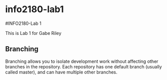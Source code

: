 # info2180-lab1

#INFO2180-Lab 1

This is Lab 1 for Gabe Riley

## Branching

Branching allows you to isolate development work without affecting other branches in the repository. Each repository  has one default branch (usually called master), and can have multiple other branches.